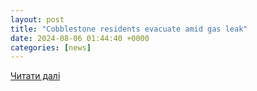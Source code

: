 ```yaml
---
layout: post
title: "Cobblestone residents evacuate amid gas leak"
date: 2024-08-06 01:44:40 +0000
categories: [news]
---
```


[Читати далі](https://www.inmaricopa.com/cobblestone-residents-evacuate-amid-gas-leak/)

